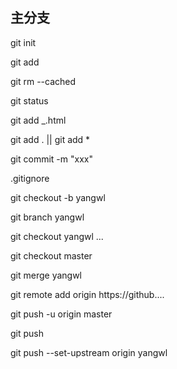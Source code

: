 ## 主分支

<!-- 初始化 -->

git init

<!-- 添加文件 -->

git add <file>

<!-- 删除添加文件 -->

git rm --cached <file>

<!-- 查看状态 -->

git status

<!-- 添加某一类文件 -->

git add \_.html

<!-- 添加全部文件 -->

git add . || git add \*

<!-- 提交文件 -->

git commit -m "xxx"

<!-- 配置忽略文件 -->

.gitignore

<!-- 创建并切换到新的分支yangwl -->

git checkout -b yangwl

<!-- 创建分支 -->

git branch yangwl

<!-- 切换分支 -->

git checkout yangwl
...

<!-- 切回主分支 -->

git checkout master

<!-- 合并代码 -->

git merge yangwl

<!-- 初次使用添加远程仓库地址 -->

git remote add origin https://github....

<!-- 推送代码 -->

git push -u origin master

<!-- 再次使用，直接推送即可 -->

git push

<!-- 把本地分支yangwl推送到远程 -->

git push --set-upstream origin yangwl
